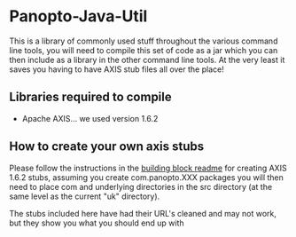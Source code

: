 Panopto-Java-Util
=================

This is a library of commonly used stuff throughout the various command line tools, you will need to compile this set of code as a jar which you can then include as a library in the other command line tools. At the very least it saves you having to have AXIS stub files all over the place!

Libraries required to compile
-----------------------------

* Apache AXIS... we used version 1.6.2

How to create your own axis stubs
---------------------------------

Please follow the instructions in the [building block readme](https://github.com/andmar8/Blackboard-Java-BB9.1-Plugin-for-Panopto/blob/master/README.md) for creating AXIS 1.6.2 stubs, assuming you create com.panopto.XXX packages you will then need to place com and underlying directories in the src directory (at the same level as the current "uk" directory).

The stubs included here have had their URL's cleaned and may not work, but they show you what you should end up with

